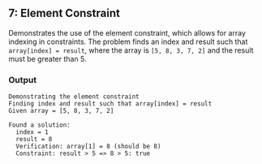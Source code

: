 ## 7: Element Constraint

Demonstrates the use of the element constraint, which allows for array indexing in constraints. The problem finds an index and result such that `array[index] = result`, where the array is `[5, 8, 3, 7, 2]` and the result must be greater than 5.

### Output

```
Demonstrating the element constraint
Finding index and result such that array[index] = result
Given array = [5, 8, 3, 7, 2]

Found a solution:
  index = 1
  result = 8
  Verification: array[1] = 8 (should be 8)
  Constraint: result > 5 => 8 > 5: true
```